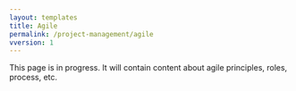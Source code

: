 ```yaml
---
layout: templates
title: Agile
permalink: /project-management/agile
vversion: 1
---
```



This page is in progress. It will contain content about agile principles, roles, process, etc.

